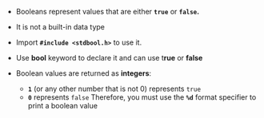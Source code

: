 - Booleans represent values that are either **`true`** or **`false`.**

- It is not a built-in data type

- Import **`#include <stdbool.h>`** to use it.

- Use **bool** keyword to declare it and can use t**rue** or **false**

- Boolean values are returned as **integers**:
	- **`1`** (or any other number that is not 0) represents `true`
	- **`0`** represents `false`
  Therefore, you must use the **`%d`** format specifier to print a boolean value
